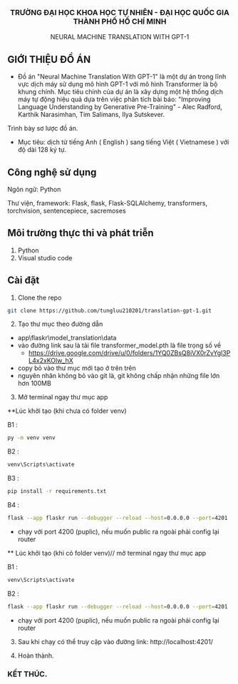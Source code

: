 <!-- PROJECT LOGO -->
<br />
<div align="center">
  <h3 align="center">TRƯỜNG ĐẠI HỌC KHOA HỌC TỰ NHIÊN - ĐẠI HỌC QUỐC GIA THÀNH PHỐ HỒ CHÍ MINH</h3>

  <p align="center">
    NEURAL MACHINE TRANSLATION WITH GPT-1
    <br />
</div>


## GIỚI THIỆU ĐỒ ÁN
- Đồ án "Neural Machine Translation With GPT-1" là một dự án trong lĩnh vực dịch máy sử dụng mô hình GPT-1 với mô hình Transformer là bộ khung chính. Mục tiêu chính của dự án là xây dựng một hệ thống dịch máy tự động hiệu quả dựa trên việc phân tích bài báo: "Improving Language Understanding by Generative Pre-Training" - Alec Radford, Karthik Narasimhan, Tim Salimans, Ilya Sutskever.

Trình bày sơ lược đồ án.
-	Mục tiêu: dịch từ tiếng Anh ( English ) sang tiếng Việt ( Vietnamese ) với độ dài 128 ký tự.

## Công nghệ sử dụng 
Ngôn ngữ: Python

Thư viện, framework: Flask, flask, Flask-SQLAlchemy, transformers, torchvision, sentencepiece, sacremoses

## Môi trường thực thi và phát triễn 
1. Python
2. Visual studio code
 
## Cài đặt
1. Clone the repo
  ```sh
  git clone https://github.com/tungluu210201/translation-gpt-1.git
  ```
2. Tạo thư mục theo đường dẫn
  - app\flaskr\model_translation\data
  - vào đường link sau là tải file transformer_model.pth là file trọng số về 
    + https://drive.google.com/drive/u/0/folders/1YQ0ZBsQ8iVX0rZvYgl3PL4x2xKOlw_hX
  - copy bỏ vào thư mục mới tạo ở trên trên
  - nguyên nhân không bỏ vào git là, git không chấp nhận những file lớn hơn 100MB

3. Mở terminal ngay thư mục app

  **Lúc khởi tạo (khi chưa có folder venv)

  B1 : 
  ```sh
  py -m venv venv
  ```
  B2 : 
  ```sh
  venv\Scripts\activate
  ```
  B3 : 
  ```sh
  pip install -r requirements.txt
  ```
  B4 : 
  ```sh
  flask --app flaskr run --debugger --reload --host=0.0.0.0 --port=4201 
  ```
  + chạy với port 4200 (puplic), nếu muốn public ra ngoài phải config lại router
  
  
  ** Lúc khởi tạo (khi có folder venv)// mở terminal ngay thư mục app

  B1 : 
  ```sh
  venv\Scripts\activate
  ```
  B2 :
  ```sh
  flask --app flaskr run --debugger --reload --host=0.0.0.0 --port=4201 
  ```
  + chạy với port 4200 (puplic), nếu muốn public ra ngoài phải config lại router
3. Sau khi chạy có thể truy cập vào đường link: http://localhost:4201/

4. Hoàn thành.

### KẾT THÚC.

<br/>

